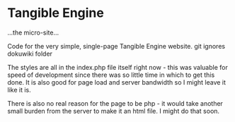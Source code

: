 # Tangible Engine
...the micro-site...

Code for the very simple, single-page Tangible Engine website.
git ignores dokuwiki folder

The styles are all in the index.php file itself right now - this was valuable for speed of development since there was so little time in which to get this done. It is also good for page load and server bandwidth so I might leave it like it is.

There is also no real reason for the page to be php - it would take another small burden from the server to make it an html file. I might do that soon.
